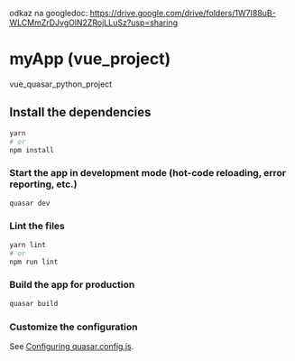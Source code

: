 odkaz na googledoc:
https://drive.google.com/drive/folders/1W7I88uB-WLCMmZrDJvgOlN2ZRojLLuSz?usp=sharing

# myApp (vue_project)

vue_quasar_python_project

## Install the dependencies
```bash
yarn
# or
npm install
```

### Start the app in development mode (hot-code reloading, error reporting, etc.)
```bash
quasar dev
```


### Lint the files
```bash
yarn lint
# or
npm run lint
```



### Build the app for production
```bash
quasar build
```

### Customize the configuration
See [Configuring quasar.config.js](https://v2.quasar.dev/quasar-cli-vite/quasar-config-js).
